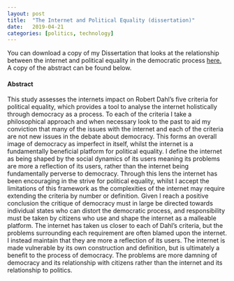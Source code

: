 ```yaml
---
layout: post
title:  "The Internet and Political Equality (dissertation)"
date:   2019-04-21
categories: [politics, technology]
---
```


You can download a copy of my Dissertation that looks at the relationship between the internet and political equality in the democratic process <a href="/final-copy.pdf" download>here.</a> A copy of the abstract can be found below. 


<h4>Abstract</h4>
This study assesses the internets impact on Robert Dahl’s five criteria for political equality, which provides a tool to analyse the internet holistically through democracy as a process. To each of the criteria I take a philosophical approach and when necessary look to the past to aid my conviction that many of the issues with the internet and each of the criteria are not new issues in the debate about democracy. This forms an overall image of democracy as imperfect in itself, whilst the internet is a fundamentally beneficial platform for political equality. I define the internet as being shaped by the social dynamics of its users meaning its problems are more a reflection of its users, rather than the internet being fundamentally perverse to democracy. Through this lens the internet has been encouraging in the strive for political equality, whilst I accept the limitations of this framework as the complexities of the internet may require extending the criteria by number or definition.
Given I reach a positive conclusion the critique of democracy must in large be directed towards individual states who can distort the democratic process, and responsibility must be taken by citizens who use and shape the internet as a malleable platform. The internet has taken us closer to each of Dahl’s criteria, but the problems surrounding each requirement are often blamed upon the internet. I instead maintain that they are more a reflection of its users. The internet is made vulnerable by its own construction and definition, but is ultimately a benefit to the process of democracy. The problems are more damning of democracy and its relationship with citizens rather than the internet and its relationship to politics.
